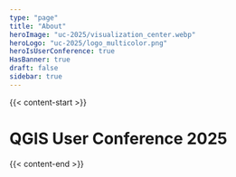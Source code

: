 ```yaml
---
type: "page"
title: "About"
heroImage: "uc-2025/visualization_center.webp"
heroLogo: "uc-2025/logo_multicolor.png"
heroIsUserConference: true
HasBanner: true
draft: false
sidebar: true
---
```


{{< content-start >}}

# QGIS User Conference 2025

{{< content-end >}}

